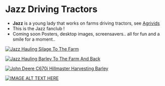 # Jazz Driving Tractors

- **Jazz** is a young lady that works on farms driving 
   tractors, see [Agrivids](https://www.youtube.com/user/AgriVidsProductions)
- This is the Jazz fanclub !
- Coming soon Posters, desktop images, screensavers.. all for fun and a smile for a moment..


[![Jazz Hauling Silage To The Farm](https://img.youtube.com/vi/CwgJot1DSCg/0.jpg)](https://www.youtube.com/watch?v=CwgJot1DSCg)

[![Jazz Hauling Barley To The Farm And Back](https://img.youtube.com/vi/l0BggXqyqAI/0.jpg)](https://www.youtube.com/watch?v=l0BggXqyqAI)

[![John Deere C670i Hillmaster Harvesting Barley](https://img.youtube.com/vi/ff7K5T8lfTg/0.jpg)](https://www.youtube.com/watch?v=ff7K5T8lfTg)


[![IMAGE ALT TEXT HERE](https://img.youtube.com/vi/qv0D_lk7950/0.jpg)](https://www.youtube.com/watch?v=qv0D_lk7950)






